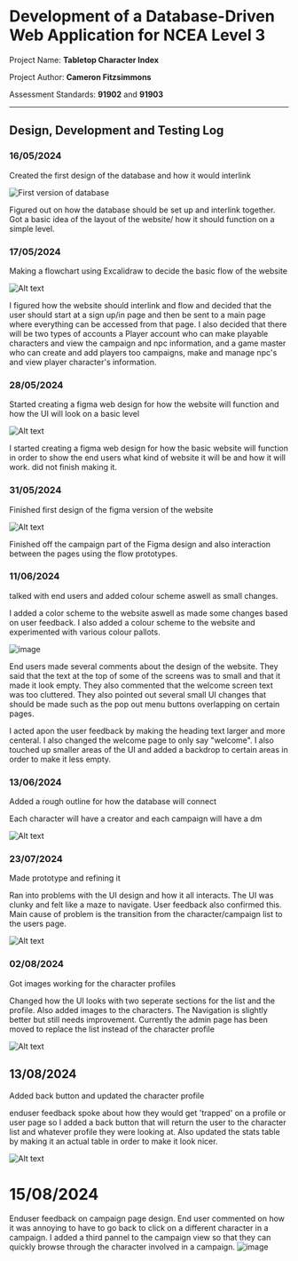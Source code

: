 # Development of a Database-Driven Web Application for NCEA Level 3

Project Name: **Tabletop Character Index**

Project Author: **Cameron Fitzsimmons**

Assessment Standards: **91902** and **91903**


-------------------------------------------------

## Design, Development and Testing Log

### 16/05/2024

Created the first design of the database and how it would interlink

![First version of database](images/db1.png)

Figured out on how the database should be set up and interlink together. Got a basic idea of the layout of the website/ how it should function on a simple level.

### 17/05/2024

Making a flowchart using Excalidraw to decide the basic flow of the website

![Alt text](images/outline1.png)

I figured how the website should interlink and flow and decided that the user should start at a sign up/in page and then be sent to a main page where everything can be accessed from that page. I also decided that there will be two types of accounts a Player account who can make playable characters and view the campaign and npc information, and a game master who can create and add players too campaigns, make and manage npc's and view player character's information.


### 28/05/2024

Started creating a figma web design for how the website will function and how the UI will look on a basic level

![Alt text](images/figma1.png)

I started creating a figma web design for how the basic website will function in order to show the end users what kind of website it will be and how it will work. did not finish making it. 



### 31/05/2024

Finished first design of the figma version of the website

![Alt text](images/figma2.png)

Finished off the campaign part of the Figma design and also interaction between the pages using the flow prototypes.

### 11/06/2024

talked with end users and added colour scheme aswell as small changes.

I added a color scheme to the website aswell as made some changes based on user feedback. I also added a colour scheme to the website and experimented with various colour pallots.

![image](https://github.com/waimea-cfitzsimmons/300dtd-assessment/assets/158527099/b5abc9c2-df34-4f47-8ac3-3e2902610d47)


End users made several comments about the design of the website. They said that the text at the top of some of the screens was to small and that it made it look empty. They also commented that the welcome screen text was too cluttered. They also pointed out several small UI changes that should be made such as the pop out menu buttons overlapping on certain pages. 

I acted apon the user feedback by making the heading text larger and more centeral. I also changed the welcome page to only say "welcome". I also touched up smaller areas of the UI and added a backdrop to certain areas in order to make it less empty.

### 13/06/2024

Added a rough outline for how the database will connect

Each character will have a creator and each campaign will have a dm

![Alt text](images/database.png)

### 23/07/2024

Made prototype and refining it

Ran into problems with the UI design and how it all interacts. The UI was clunky and felt like a maze to navigate. User feedback also confirmed this. Main cause of problem is the transition from the character/campaign list to the users page.

![Alt text](images/old-layout.png)

### 02/08/2024

Got images working for the character profiles

Changed how the UI looks with two seperate sections for the list and the profile. Also added images to the characters. The Navigation is slightly better but still needs improvement. Currently the admin page has been moved to replace the list instead of the character profile 

![Alt text](images/images.png)

## 13/08/2024

Added back button and updated the character profile

enduser feedback spoke about how they would get 'trapped' on a profile or user page so I added a back button that will return the user to the character list and whatever profile they were looking at. Also updated the stats table by making it an actual table in order to make it look nicer. 

![Alt text](images/ui_improved.png)

# 15/08/2024

Enduser feedback on campaign page design.
End user commented on how it was annoying to have to go back to click on a different character in a campaign. I added a third pannel to the campaign view so that they can quickly browse through the character involved in a campaign.
![image](https://github.com/user-attachments/assets/361f9adb-6601-48c8-ab2c-f2e908e280e5)
